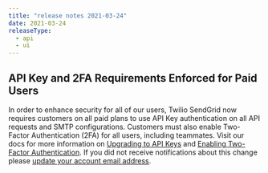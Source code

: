 ```yaml
---
title: "release notes 2021-03-24"
date: 2021-03-24
releaseType:
  - api
  - ui
---
```

## API Key and 2FA Requirements Enforced for Paid Users

In order to enhance security for all of our users, Twilio SendGrid now requires customers on all paid plans to use API Key authentication on all API requests and SMTP configurations. Customers must also enable Two-Factor Authentication (2FA) for all users, including teammates. Visit our docs for more information on [Upgrading to API Keys]({{root_url}}/for-developers/sending-email/upgrade-your-authentication-method-to-api-keys/) and [Enabling Two-Factor Authentication]({{root_url}}/ui/account-and-settings/two-factor-authentication/). If you did not receive notifications about this change please [update your account email address]({{root_url}}/ui/account-and-settings/account/).